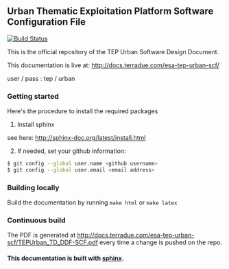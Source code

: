 ## Urban Thematic Exploitation Platform Software Configuration File

[![Build Status](https://build.terradue.com/buildStatus/icon?job=esa-tep-urban-scf)](https://build.terradue.com/job/esa-tep-hydro-scf/)

This is the official repository of the TEP Urban Software Design Document. 

This documentation is live at: http://docs.terradue.com/esa-tep-urban-scf/

user / pass : tep / urban

### Getting started

Here's the procedure to install the required packages

1) Install sphinx

see here: http://sphinx-doc.org/latest/install.html

2) If needed, set your github information:

```bash
$ git config --global user.name <github username>
$ git config --global user.email <email address>
```

### Building locally

Build the documentation by running ``make html`` or ``make latex``

### Continuous build

The PDF is generated at http://docs.terradue.com/esa-tep-urban-scf/TEPUrban_TD_DDF-SCF.pdf every time a change is pushed on the repo.

#### This documentation is built with [sphinx](http://sphinx-doc.org/).
